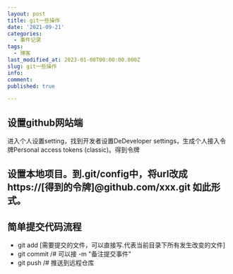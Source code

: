 ```yaml
---
layout: post
title: git一些操作
date: '2021-09-21'
categories:
  - 事件记录
tags:
  - 博客
last_modified_at: 2023-01-08T00:00:00.000Z
slug: git一些操作
info: 
comment: 
published: true

---
```



## 设置github网站端
进入个人设置setting，找到开发者设置DeDeveloper settings，生成个人接入令牌Personal access tokens (classic)。得到令牌

## 设置本地项目。到.git/config中，将url改成 https://[得到的令牌]@github.com/xxx.git  如此形式。

## 简单提交代码流程

- git add [需要提交的文件，可以直接写.代表当前目录下所有发生改变的文件]
- git commit /# 可以接 -m "备注提交事件" 
- git push /# 推送到远程仓库